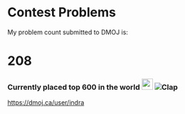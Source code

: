 # Contest Problems 
   
My problem count submitted to DMOJ is:
# 208
### Currently placed top 600 in the world <img src="https://static-cdn.jtvnw.net/jtv_user_pictures/83671d65-e64a-42f5-8d44-55bfab2fab66-profile_image-300x300.png" width="25" height="25"> ![Clap](https://cdn.betterttv.net/emote/55b6f480e66682f576dd94f5/1x)
https://dmoj.ca/user/indra <br />

